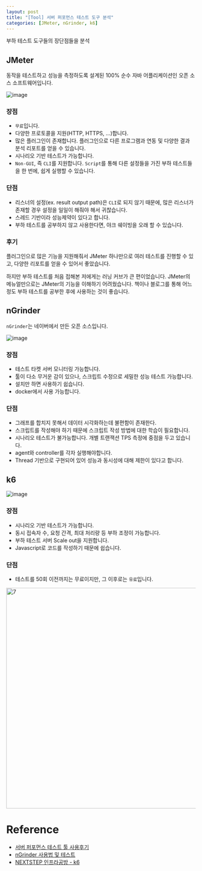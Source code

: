 ```yaml
---
layout: post
title: "[Tool] 서버 퍼포먼스 테스트 도구 분석"
categories: [JMeter, nGrinder, k6]
---
```


부하 테스트 도구들의 장단점들을 분석

## JMeter
동작을 테스트하고 성능을 측정하도록 설계된 100% 순수 자바 어플리케이션인 오픈 소스 소프트웨어입니다.


![image](https://user-images.githubusercontent.com/56301069/134114973-f189ca4e-88da-4e2f-8328-5afb9e48f338.png)

### 장점
- `무료`입니다.
- 다양한 프로토콜을 지원(HTTP, HTTPS, ...)합니다.
- 많은 플러그인이 존재합니다. 플러그인으로 다른 프로그램과 연동 및 다양한 결과 분석 리포트를 얻을 수 있습니다.
- 시나리오 기반 테스트가 가능합니다.
- `Non-GUI`, 즉 `CLI`를 지원합니다. `Script`를 통해 다른 설정들을 가진 부하 테스트들을 한 번에, 쉽게 실행할 수 있습니다.

### 단점
- 리스너의 설정(ex. result output path)은 `CLI`로 되지 않기 때문에, 많은 리스너가 존재할 경우 설정을 일일이 해줘야 해서 귀찮습니다.
- 스레드 기반이라 성능제약이 있다고 합니다.
- 부하 테스트를 공부하지 않고 사용한다면, 야크 쉐이빙을 오래 할 수 있습니다.

### 후기
플러그인으로 많은 기능을 지원해줘서 JMeter 하나만으로 여러 테스트를 진행할 수 있고, 다양한 리포트를 얻을 수 있어서 좋았습니다. 

하지만 부하 테스트를 처음 접해본 저에게는 러닝 커브가 큰 편이었습니다. JMeter의 메뉴얼만으로는 JMeter의 기능을 이해하기 어려웠습니다. 책이나 블로그를 통해 어느 정도 부하 테스트를 공부한 후에 사용하는 것이 좋습니다.

## nGrinder
`nGrinder`는 네이버에서 만든 오픈 소스입니다.

![image](https://user-images.githubusercontent.com/56301069/134114162-51a8d265-d047-4660-b342-59690e3a8477.png)

### 장점
- 테스트 타켓 서버 모니터링 가능합니다.
- 툴이 다소 무거운 감이 있으나, 스크립트 수정으로 세밀한 성능 테스트 가능합니다.
- 설치만 하면 사용하기 쉽습니다.
- docker에서 사용 가능합니다.

### 단점
- 그래프를 합치지 못해서 데이터 시각화하는데 불편함이 존재한다.
- 스크립트를 작성해야 하기 때문에 스크립트 작성 방법에 대한 학습이 필요합니다. 
- 시나리오 테스트가 불가능합니다. 개별 트랜잭션 TPS 측정에 중점을 두고 있습니다.
- agent와 controller를 각자 실행해야합니다.
- Thread 기반으로 구현되어 있어 성능과 동시성에 대해 제한이 있다고 합니다.

## k6
![image](https://user-images.githubusercontent.com/56301069/134116577-0fa45ff8-f8e4-4766-9ea7-ef872d9afa59.png)

### 장점
- 시나리오 기반 테스트가 가능합니다.
- 동시 접속자 수, 요청 간격, 최대 처리량 등 부하 조정이 가능합니다.
- 부하 테스트 서버 Scale out을 지원합니다.
- Javascript로 코드를 작성하기 때문에 쉽습니다.

### 단점
- 테스트를 50회 이전까지는 무료이지만, 그 이후로는 `유료`입니다.

<img width="587" alt="7" src="https://user-images.githubusercontent.com/56301069/134116847-f71bce7c-b5ad-45f0-9fb8-f4b43c39e2dd.png">


# Reference
- [서버 퍼포먼스 테스트 툴 사용후기](https://tech.madup.com/performance_test_tool/)
- [nGrinder 사용법 및 테스트](https://brownbears.tistory.com/26)
- [NEXTSTEP 인프라공방 - k6](https://fistkim101.github.io/infra/2021-04-15-NEXTSTEP-%EC%9D%B8%ED%94%84%EB%9D%BC%EA%B3%B5%EB%B0%A9-K6.html)
